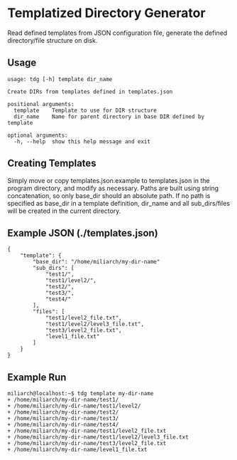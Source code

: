 # Templatized Directory Generator

Read defined templates from JSON configuration file, generate the
defined directory/file structure on disk.

## Usage
```
usage: tdg [-h] template dir_name

Create DIRs from templates defined in templates.json

positional arguments:
  template    Template to use for DIR structure
  dir_name    Name for parent directory in base DIR defined by template

optional arguments:
  -h, --help  show this help message and exit
```

## Creating Templates
Simply move or copy templates.json.example to templates.json in the program directory, and modify as necessary. Paths are built using string concatenation, so only base_dir should an absolute path. If no path is specified as base_dir in a template definition, dir_name and all sub_dirs/files will be created in the current directory.

## Example JSON (./templates.json)
```
{
    "template": {
        "base_dir": "/home/miliarch/my-dir-name"
        "sub_dirs": [
            "test1/",
            "test1/level2/",
            "test2/",
            "test3/",
            "test4/"
        ],
        "files": [
            "test1/level2_file.txt",
            "test1/level2/level3_file.txt",
            "test3/level2_file.txt",
            "level1_file.txt"
        ]
    }
}
```

## Example Run
```
miliarch@localhost:~$ tdg template my-dir-name
+ /home/miliarch/my-dir-name/test1/
+ /home/miliarch/my-dir-name/test1/level2/
+ /home/miliarch/my-dir-name/test2/
+ /home/miliarch/my-dir-name/test3/
+ /home/miliarch/my-dir-name/test4/
+ /home/miliarch/my-dir-name/test1/level2_file.txt
+ /home/miliarch/my-dir-name/test1/level2/level3_file.txt
+ /home/miliarch/my-dir-name/test3/level2_file.txt
+ /home/miliarch/my-dir-name/level1_file.txt
```